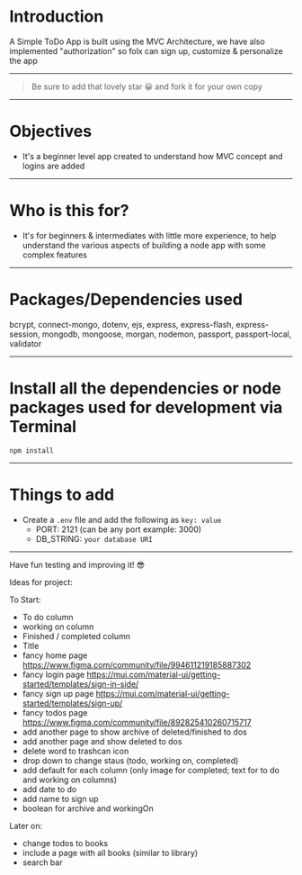 # Introduction

A Simple ToDo App is built using the MVC Architecture, we have also implemented "authorization" so folx can sign up, customize & personalize the app 

---

> Be sure to add that lovely star 😀 and fork it for your own copy

---

# Objectives

- It's a beginner level app created to understand how MVC concept and logins are added

---

# Who is this for? 

- It's for beginners & intermediates with little more experience, to help understand the various aspects of building a node app with some complex features

---

# Packages/Dependencies used 

bcrypt, connect-mongo, dotenv, ejs, express, express-flash, express-session, mongodb, mongoose, morgan, nodemon, passport, passport-local, validator

---

# Install all the dependencies or node packages used for development via Terminal

`npm install` 

---

# Things to add

- Create a `.env` file and add the following as `key: value` 
  - PORT: 2121 (can be any port example: 3000) 
  - DB_STRING: `your database URI` 
 ---
 
 Have fun testing and improving it! 😎


Ideas for project:

To Start:
- To do column
- working on column
- Finished / completed column
- Title
- fancy home page https://www.figma.com/community/file/994611219185887302
- fancy login page https://mui.com/material-ui/getting-started/templates/sign-in-side/
- fancy sign up page https://mui.com/material-ui/getting-started/templates/sign-up/
- fancy todos page https://www.figma.com/community/file/892825410260715717
- add another page to show archive of deleted/finished to dos
- add another page and show deleted to dos 
- delete word to trashcan icon
- drop down to change staus (todo, working on, completed)
- add default for each column (only image for completed; text for to do and working on columns)
- add date to do
- add name to sign up
- boolean for archive and workingOn

Later on:
- change todos to books
- include a page with all books (similar to library)
- search bar